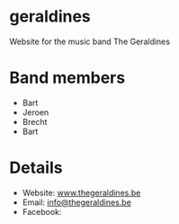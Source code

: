 # geraldines
Website for the music band The Geraldines

# Band members
- Bart
- Jeroen
- Brecht
- Bart

# Details
- Website: www.thegeraldines.be
- Email: info@thegeraldines.be
- Facebook: 
